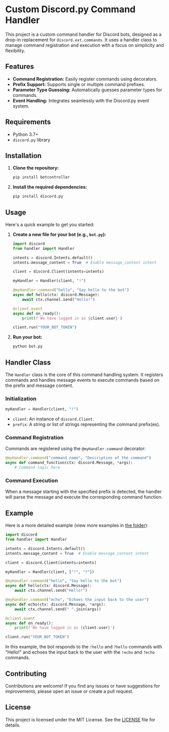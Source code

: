 # Custom Discord.py Command Handler

This project is a custom command handler for Discord bots, designed as a drop-in replacement for `discord.ext.commands`. It uses a handler class to manage command registration and execution with a focus on simplicity and flexibility.

## Features

- **Command Registration:** Easily register commands using decorators.
- **Prefix Support:** Supports single or multiple command prefixes.
- **Parameter Type Guessing:** Automatically guesses parameter types for commands.
- **Event Handling:** Integrates seamlessly with the Discord.py event system.

## Requirements

- Python 3.7+
- `discord.py` library

## Installation

1. **Clone the repository:**
    ```sh
    pip install botcontroller
    ```

2. **Install the required dependencies:**
    ```sh
    pip install discord.py
    ```

## Usage

Here's a quick example to get you started:

1. **Create a new file for your bot (e.g., `bot.py`):**
    ```python
    import discord
    from handler import Handler

    intents = discord.Intents.default()
    intents.message_content = True  # Enable message_content intent

    client = discord.Client(intents=intents)

    myHandler = Handler(client, "!")

    @myHandler.command("hello", "Say hello to the bot")
    async def hello(ctx: discord.Message):
        await ctx.channel.send("Hello!")

    @client.event
    async def on_ready():
        print(f'We have logged in as {client.user}')

    client.run("YOUR_BOT_TOKEN")
    ```

2. **Run your bot:**
    ```sh
    python bot.py
    ```

## Handler Class

The `Handler` class is the core of this command handling system. It registers commands and handles message events to execute commands based on the prefix and message content.

### Initialization

```python
myHandler = Handler(client, "!")
```

- `client`: An instance of `discord.Client`.
- `prefix`: A string or list of strings representing the command prefix(es).

### Command Registration

Commands are registered using the `@myHandler.command` decorator:

```python
@myHandler.command("command_name", "Description of the command")
async def command_function(ctx: discord.Message, *args):
    # Command logic here
```

### Command Execution

When a message starting with the specified prefix is detected, the handler will parse the message and execute the corresponding command function.

## Example

Here is a more detailed example (view more examples in [the folder](/examples/)):

```python
import discord
from handler import Handler

intents = discord.Intents.default()
intents.message_content = True  # Enable message_content intent

client = discord.Client(intents=intents)

myHandler = Handler(client, ["!", "?"])

@myHandler.command("hello", "Say hello to the bot")
async def hello(ctx: discord.Message):
    await ctx.channel.send("Hello!")

@myHandler.command("echo", "Echoes the input back to the user")
async def echo(ctx: discord.Message, *args):
    await ctx.channel.send(" ".join(args))

@client.event
async def on_ready():
    print(f'We have logged in as {client.user}')

client.run("YOUR_BOT_TOKEN")
```

In this example, the bot responds to the `!hello` and `?hello` commands with "Hello!" and echoes the input back to the user with the `!echo` and `?echo` commands.

## Contributing

Contributions are welcome! If you find any issues or have suggestions for improvements, please open an issue or create a pull request.

## License

This project is licensed under the MIT License. See the [LICENSE](LICENSE) file for details.
